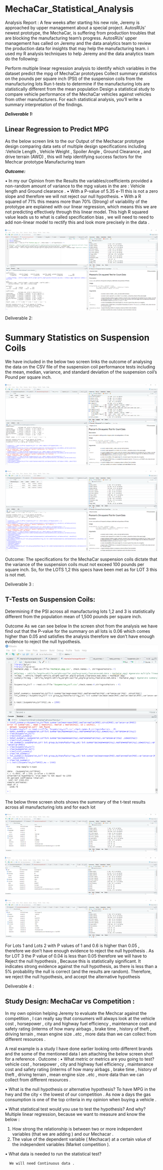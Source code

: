 # MechaCar_Statistical_Analysis

Analysis Report :
A few weeks after starting his new role, Jeremy is approached by upper management about a special project. AutosRUs’ newest prototype, the MechaCar, is suffering from production troubles that are blocking the manufacturing team’s progress. AutosRUs’ upper management has called on Jeremy and the data analytics team to review the production data for insights that may help the manufacturing team.
i used my R analysis techniques to help  Jeremy and the data analytics team do the following:

Perform multiple linear regression analysis to identify which variables in the dataset predict the mpg of MechaCar prototypes
Collect summary statistics on the pounds per square inch (PSI) of the suspension coils from the manufacturing lots
Run t-tests to determine if the manufacturing lots are statistically different from the mean population
Design a statistical study to compare vehicle performance of the MechaCar vehicles against vehicles from other manufacturers. For each statistical analysis, you’ll write a summary interpretation of the findings.


***Deliverable 1:*** 
## Linear Regression to Predict MPG

As the below screen link to the our Output of the Mechacar prototype design comparing data sets of  multiple design specifications including :Vehicle Length , Vehicle Weight , Spoiler Angle , Ground Clearance , and drive terrain (AWD) , this will help identifying success factors for   the Mechcar prototype  Manufacturing team  

***Outcome:***

•	In my our Opinion from the Results the variables/coefficients provided a non-random amount of variance to the mpg values in the are : Vehicle length and Ground clearance .
•	With a P-value of 5.35 e-11 this is not a zero slope and therefore we will not reject our null hypothesis.
•	With a R squared of 71% this means more than 70% (Strong) of variability of the prototype are explained with our linear regression, which means this we are not predicting effectively through this linear model.  This high R squared value leads us to what is called specification bias , we will need to need to add non-linear model to rectify this and look more precisely in the data .

![Alt text](https://github.com/Marwan-Takrouri/MechaCar_Statistical_Analysis/blob/main/Deliverable1%20dataframelum%2BpValue%2Bl-regression.png)


Deliverable 2:
# Summary Statistics on Suspension Coils

We have included in the below two screen links the outcome of analysing the data on the CSV file of the suspension coil performance tests including the mean, median, variance, and standard deviation of the suspension coil’s Pound per square inch.

![Alt text](https://github.com/Marwan-Takrouri/MechaCar_Statistical_Analysis/blob/main/Deliverable-2.png)

![Alt text](https://github.com/Marwan-Takrouri/MechaCar_Statistical_Analysis/blob/main/Deliverable-2-2.png)


Outcome:
The specifications for the MechaCar suspension coils dictate that the variance of the suspension coils must not exceed 100 pounds per square inch. So, for the LOTS 1,2 this specs have been met as for LOT 3 this is not met.


Deliverable 3 :
## T-Tests on Suspension Coils:
Determining if the PSI across all manufacturing lots 1,2 and 3 is statistically different from the population mean of 1,500 pounds per square inch.

Outcome
As we can see below In the screen shot from the analysis we have find out that the P-value for the summary on all lots is 0.06 which comes higher than 0.05 and satisfies the analysis therefore we don’t have enough evidence to reject the null hypothesis.
![Alt text](https://github.com/Marwan-Takrouri/MechaCar_Statistical_Analysis/blob/main/Deliverable-3-1.png)

The below three screen shots shows the summary of the t-test results across all manufacturing lots and for each lot

![Alt text]( https://github.com/Marwan-Takrouri/MechaCar_Statistical_Analysis/blob/main/Deliverable-3-LOT%231.png)

![Alt text](https://github.com/Marwan-Takrouri/MechaCar_Statistical_Analysis/blob/main/Deliverable-3-LOT%232.png)

![Alt text](https://github.com/Marwan-Takrouri/MechaCar_Statistical_Analysis/blob/main/Deliverable-3-LOT%233.png)

For Lots 1 and Lots 2 with P values of 1 and 0.6  is higher than 0.05 , therefore we don’t have enough evidence to reject the null hypothesis .
As for LOT 3 the P value of 0.04 is less than 0.05 therefore we will have to Reject the null hypothesis , 
Because this is statistically significant. It indicates strong evidence against the null hypothesis, as there is less than a 5% probability the null is correct (and the results are random). Therefore, we reject the null hypothesis, and accept the alternative hypothesis

Deliverable 4 :

## Study Design: MechaCar vs Competition :

In my own opinion helping Jeremy to evaluate the Mechcar against the competition , I can really say that consumers will always look at the vehicle cost , horsepower , city and highway fuel efficiency , maintenance cost and safety rating (interms of how many airbags , brake time , history of theft , driving terrain , mean engine size ..etc , more data than we can collect from different resources . 

A real example is a study I have done earlier looking onto different brands and the some of the mentioned data I am attaching the below screen shot for a reference .
Outcome :
•	What metric or metrics are you going to test?
vehicle cost , horsepower , city and highway fuel efficiency , maintenance cost and safety rating (interms of how many airbags , brake time , history of theft , driving terrain , mean engine size ..etc , more data than we can collect from different resources .


•	What is the null hypothesis or alternative hypothesis?
      To have MPG in the hwy and the city < the lowest of our competition .
      As now a days the gas consumption is one of the top criteria in my opinion when buying a vehicle .

•	What statistical test would you use to test the hypothesis? And why?
Multiple linear regression, because we want to measure and know the below :
1.	How strong the relationship is between two or more independent variables (that we are adding ) and our Mechacar  .
2.	The value of the dependent variable ( Mechacar)  at a certain value of the independent variables (Market competition ).

•	What data is needed to run the statistical test?
      
      
      We will need Continuous data .

